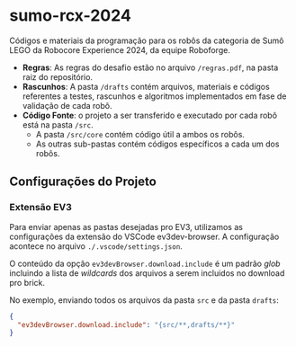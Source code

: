 # sumo-rcx-2024

Códigos e materiais da programação para os robôs da categoria de Sumô LEGO da Robocore Experience 2024, da equipe Roboforge.

- **Regras**: As regras do desafio estão no arquivo `/regras.pdf`, na pasta raiz do repositório.
- **Rascunhos**: A pasta `/drafts` contém arquivos, materiais e códigos referentes a testes, rascunhos e algoritmos implementados em fase de validação de cada robô.
- **Código Fonte**: o projeto a ser transferido e executado por cada robô está na pasta `/src`.
  - A pasta `/src/core` contém código útil a ambos os robôs.
  - As outras sub-pastas contém códigos específicos a cada um dos robôs.

## Configurações do Projeto

### Extensão EV3

Para enviar apenas as pastas desejadas pro EV3, utilizamos as configurações da extensão do VSCode ev3dev-browser. A configuração acontece no arquivo `./.vscode/settings.json`.

O conteúdo da opção `ev3devBrowser.download.include` é um padrão _glob_ incluindo a lista de _wildcards_ dos arquivos a serem incluidos no download pro brick.

No exemplo, enviando todos os arquivos da pasta `src` e da pasta `drafts`:

```json
{
  "ev3devBrowser.download.include": "{src/**,drafts/**}"
}
```
